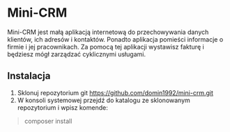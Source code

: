 # Mini-CRM

Mini-CRM jest małą aplikacją internetową do przechowywania danych klientów, ich adresów i kontaktów. Ponadto aplikacja pomieści informacje o firmie i jej pracownikach. Za pomocą tej aplikacji wystawisz fakturę i będziesz mógł zarządzać cyklicznymi usługami.

## Instalacja

1. Sklonuj repozytorium git https://github.com/domin1992/mini-crm.git
2. W konsoli systemowej przejdź do katalogu ze sklonowanym repozytorium i wpisz komende:
> composer install